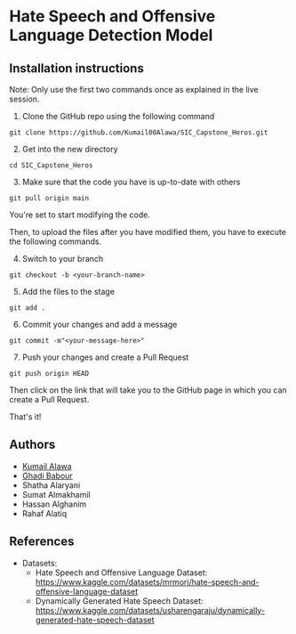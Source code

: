 # Hate Speech and Offensive Language Detection Model

## Installation instructions
Note: Only use the first two commands once as explained in the live session.

1. Clone the GitHub repo using the following command
```
git clone https://github.com/Kumail00Alawa/SIC_Capstone_Heros.git
```

2. Get into the new directory
```
cd SIC_Capstone_Heros
```

3. Make sure that the code you have is up-to-date with others
```
git pull origin main
```

You're set to start modifying the code.

Then, to upload the files after you have modified them, you have to execute the following commands.

4. Switch to your branch
```
git checkout -b <your-branch-name>
```

5. Add the files to the stage
```
git add .
```

6. Commit your changes and add a message
```
git commit -m"<your-message-here>"
```

7. Push your changes and create a Pull Request
```
git push origin HEAD
```

Then click on the link that will take you to the GitHub page in which you can create a Pull Request.

That's it!

## Authors
- [Kumail Alawa](https://github.com/Kumail00Alawa)
- [Ghadi Babour](https://github.com/GhadiHassan)
- Shatha Alaryani
- Sumat Almakhamil
- Hassan Alghanim
- Rahaf Alatiq

## References
- Datasets:
    - Hate Speech and Offensive Language Dataset: https://www.kaggle.com/datasets/mrmorj/hate-speech-and-offensive-language-dataset
    - Dynamically Generated Hate Speech Dataset: https://www.kaggle.com/datasets/usharengaraju/dynamically-generated-hate-speech-dataset
